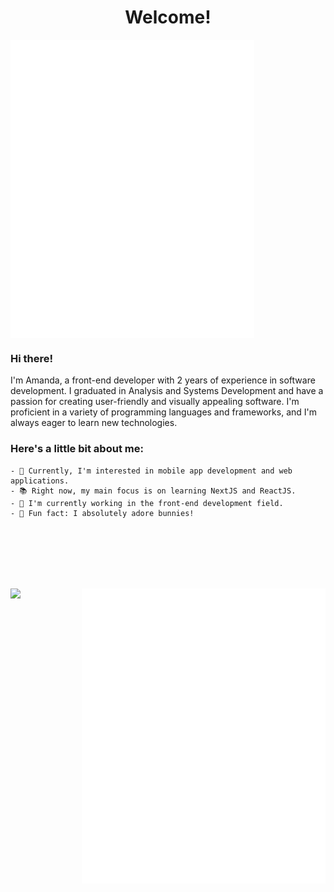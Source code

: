 <h1 align="center">Welcome!</h1>

<div style="display: flex; flex-direction: column;">
<div width="40%">
<img width="390" align="left" src="./metrics/metrics.svg"> 
</div>
</div>
<div width="390">
<h3>Hi there!</h3>
I'm Amanda, a front-end developer with 2 years of experience in software development. I graduated in Analysis and Systems Development and have a passion for creating user-friendly and visually appealing software. I'm proficient in a variety of programming languages and frameworks, and I'm always eager to learn new technologies.

<br>

<h3>Here's a little bit about me:</h3>

    - 📍 Currently, I'm interested in mobile app development and web applications.
    - 📚 Right now, my main focus is on learning NextJS and ReactJS.
    - 💼 I'm currently working in the front-end development field.
    - 🐰 Fun fact: I absolutely adore bunnies!

</div>
</div>

<br> <br> <br> <br> <br>

<div>
<img align="left" src="https://media.giphy.com/media/VKWax7JlQsily/giphy.gif">

<img align="right" width="390" src="./metrics/about-me.svg">
